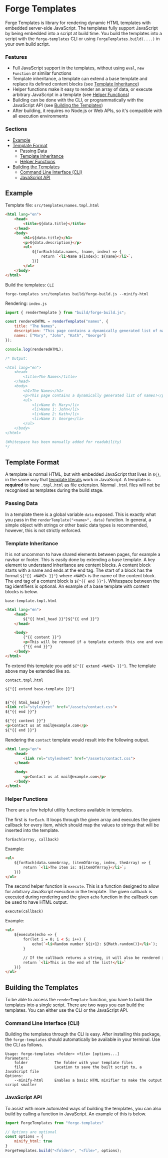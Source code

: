 # Forge Templates
Forge Templates is library for rendering dynamic HTML templates with embedded server-side JavaScript.
The templates fully support JavaScript by being embedded into a script at build time. You build the templates into a 
script with the `forge-templates` CLI or using `ForgeTemplates.build(....)` in your own build script.

### Features
- Full JavaScript support in the templates, without using `eval`, `new Function` or similar functions
- Template inheritance, a template can extend a base template and replace its defined content blocks (see [Template Inheritance](#template-inheritance))
- Helper functions make it easy to render an array of data, or execute arbitrary JavaScript in a template (see [Helper Functions](#helper-functions))
- Building can be done with the CLI, or programmatically with the JavaScript API (see [Building the Templates](#building-the-templates))
- After building, it requires no Node.js or Web APIs, so it's compatible with all execution environments


### Sections
- [Example](#example)
- [Template Format](#template-format)
  - [Passing Data](#passing-data)
  - [Template Inheritance](#template-inheritance)
  - [Helper Functions](#helper-functions)
- [Building the Templates](#building-the-templates)
  - [Command Line Interface (CLI)](#command-line-interface-cli)
  - [JavaScript API](#javascript-api)

## Example
Template file: `src/templates/names.tmpl.html`
```html
<html lang="en">
    <head>
        <title>${data.title}</title>
    </head>
    <body>
        <h1>${data.title}</h1>
        <p>${data.description}</p>
        <ul>
            ${forEach(data.names, (name, index) => {
                return `<li>Name ${index}: ${name}</li>`;
            })}
        </ul>
    </body>
</html>
```

Build the templates: `CLI`
```
forge-templates src/templates build/forge-build.js --minify-html
```

Rendering: `index.js`
```js
import { renderTemplate } from "build/forge-build.js";

const renderedHTML = renderTemplate("names", {
    title: "The Names",
    description: "This page contains a dynamically generated list of names!",
    names: ["Mary", "John", "Kath", "George"]
});

console.log(renderedHTML);

/* Output:

<html lang="en">
    <head>
        <title>The Names</title>
    </head>
    <body>
        <h1>The Names</h1>
        <p>This page contains a dynamically generated list of names!</p>
        <ul>
            <li>Name 0: Mary</li>
            <li>Name 1: John</li>
            <li>Name 2: Kath</li>
            <li>Name 3: George</li>
        </ul>
    </body>
</html>

(Whitespace has been manually added for readability)
*/
```



## Template Format
A template is normal HTML, but with embedded JavaScript that lives in `${}`, in the same way that
[template literals](https://developer.mozilla.org/en-US/docs/Web/JavaScript/Reference/Template_literals) work in
JavaScript. A template is **required** to have `.tmpl.html` as file extension. Normal `.html` files will not be recognised
as templates during the build stage.

### Passing Data
In a template there is a global variable `data` exposed. This is exactly what you pass in the
`renderTemplate("<name>", data)` function. In general, a simple object with strings or other basic data types is
recommended, however, this is not strictly enforced.

### Template Inheritance
It is not uncommon to have shared elements between pages, for example a navbar or footer. This is easily done by
extending a base template. A key element to understand inheritance are content blocks. A content block starts with a
name and ends at the end tag. The start of a block has the format `${"{{ <NAME> }}"}` where `<NAME>` is the name of
the content block. The end tag of a content block is `${"{{ end }}"}`. Whitespace between the tag identifiers is
optional. An example of a base template with content blocks is below.

`base-template.tmpl.html`
```html
<html lang="en">
    <head>
        ${"{{ html_head }}"}${"{{ end }}"}
    </head>

    <body>
        {"{{ content }}"}
        <p>This will be removed if a template extends this one and overrides the "content" content block</p>
        {"{{ end }}"}
    </body>
</html>
```

To extend this template you add `${"{{ extend <NAME> }}"}`. The template above may be extended like so.

`contact.tmpl.html`
```html
${"{{ extend base-template }}"}


${"{{ html_head }}"}
<link rel="stylesheet" href="/assets/contact.css">
${"{{ end }}"}

${"{{ content }}"}
<p>Contact us at mail@example.com</p>
${"{{ end }}"}
```

Rendering the `contact` template would result into the following output.
```html
<html lang="en">
    <head>
        <link rel="stylesheet" href="/assets/contact.css">
    </head>

    <body>
        <p>Contact us at mail@example.com</p>
    </body>
</html>
```


### Helper Functions
There are a few helpful utility functions available in templates. 

The first is `forEach`. It loops through the given array and executes the given callback for every item, which should
map the values to strings that will be inserted into the template.

`forEach(array, callback)`

Example:
```html
<ul>
    ${forEach(data.someArray, (itemOfArray, index, theArray) => {
        return `<li>The item is: ${itemOfArray}</li>`;
    })}
</ul>
```

The second helper function is `execute`. This is a function designed to allow for arbitrary JavaScript execution in the
template. The given callback is executed during rendering and the given `echo` function in the callback can be used
to have HTML output.

`execute(callback)`

Example:
```html
<ul>
    ${execute(echo => {
        for(let i = 0; i < 5; i++) {
            echo(`<li>Random number ${i+1}: ${Math.random()}</li>`);
        }

        // If the callback returns a string, it will also be rendered in the HTML (optional)
        return `<li>This is the end of the list!</li>`
    })}
</ul>
```



## Building the Templates
To be able to access the `renderTemplate` function, you have to build the templates into a single script. There are two
ways you can build the templates. You can either use the CLI or the JavaScript API. 

### Command Line Interface (CLI)
Building the templates through the CLI is easy. After installing this package, the `forge-templates` should automatically
be available in your terminal. Use the CLI as follows.
```
Usage: forge-templates <folder> <file> [options...]
Parameters:
    folder            The folder with your template files
    file              Location to save the built script to, a JavaScript file
Options:
    --minify-html     Enables a basic HTML minifier to make the output script smaller
```

### JavaScript API
To assist with more automated ways of building the templates, you can also build by calling a function in JavaScript.
An example of this is below.
```js
import ForgeTemplates from "forge-templates"

// Options are optional
const options = {
    minify_html: true
}
ForgeTemplates.build("<folder>", "<file>", options);
```